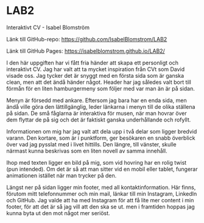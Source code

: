 
# LAB2
Interaktivt CV - Isabel Blomström 


Länk till GitHub-repo: https://github.com/IsabelBlomstrom/LAB2

Länk till GitHub Pages: https://isabelblomstrom.github.io/LAB2/


I den här uppgiften har vi fått fria händer att skapa ett personligt och interaktivt CV.
Jag har valt att ta mycket inspiration från CVt som David visade oss. Jag tycker det är snyggt 
med en första sida som är ganska clean, men att det ändå händer något. Header har jag således valt bort 
till förmån för en liten hamburgermeny som följer med var man än är på sidan. 

Menyn är försedd med ankare. Eftersom jag bara har en enda sida, men ändå ville göra den lättillgänglig, leder länkarna i menyn till de olika ställena på sidan. De små fåglarna är interaktiva för musen, när man hovrar över dem flyttar de på sig och det är faktiskt ganska underhållande och rofyllt. 

Informationen om mig har jag valt att dela upp i två delar som ligger bredvid varann. Den kortare, som är i 
punktform, ger besökaren en snabb överblick över vad jag pysslat med i livet hittills. Den längre, till vänster, 
skulle närmast kunna beskrivas som en liten novell av samma innehåll. 

Ihop med texten ligger en bild på mig, som vid hovring har en rolig twist (pun intended). Om det är så att man sitter vid en mobil eller tablet, fungerar animationen istället när man trycker på den. 

Längst ner på sidan ligger min footer, med all kontaktinformation. Här finns, förutom mitt telefonnummer och min mail, länkar till min Instagram, LinkedIn och GitHub. Jag valde att ha med Instagram för att få lite mer content 
i min footer, för att det är så jag vill att den ska se ut. men i framtiden hoppas jag kunna byta ut den mot något mer seriöst. 
